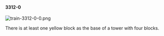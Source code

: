 #### 3312-0
![train-3312-0-0.png](https://github.com/lil-lab/nlvr/raw/master/nlvr/train/images/79/train-3312-0-0.png "train-3312-0-0.png")

There is at least one yellow block as the base of a tower with four blocks.